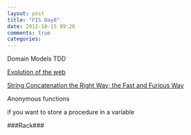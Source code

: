```yaml
---
layout: post
title: "FIS Day8"
date: 2012-10-15 09:26
comments: true
categories: 
---
```


Domain Models
TDD


[Evolution of the web](http://www.evolutionoftheweb.com/)

[String Concatenation the Right Way; the Fast and Furious Way](http://frozen-citadel-3574.herokuapp.com/blog/2012/10/09/string-concatenation-the-right-way-the-fastest-way/)

Anonymous functions

if you want to store a procedure in a variable


###Rack###

